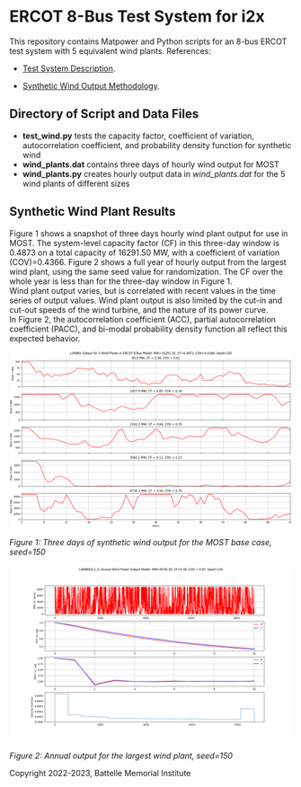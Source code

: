 # ERCOT 8-Bus Test System for i2x 

This repository contains Matpower and Python scripts for an
8-bus ERCOT test system with 5 equivalent wind plants.  References: 
 
- [Test System Description](https://doi.org/10.1016/j.apenergy.2020.115182).

- [Synthetic Wind Output Methodology](https://doi.org/10.1109/TPWRS.2009.2033277).

## Directory of Script and Data Files

- **test\_wind.py** tests the capacity factor, coefficient of variation, autocorrelation coefficient, and probability density function for synthetic wind
- **wind\_plants.dat** contains three days of hourly wind output for MOST
- **wind\_plants.py** creates hourly output data in *wind\_plants.dat* for the 5 wind plants of different sizes

## Synthetic Wind Plant Results

Figure 1 shows a snapshot of three days hourly wind plant output for use 
in MOST.  The system-level capacity factor (CF) in this three-day window 
is 0.4873 on a total capacity of 16291.50 MW, with a coefficient of 
variation (COV)=0.4366.  Figure 2 shows a full year of hourly output from 
the largest wind plant, using the same seed value for randomization.  The 
CF over the whole year is less than for the three-day window in Figure 1.  
Wind plant output varies, but is correlated with recent values in the time 
series of output values.  Wind plant output is also limited by the cut-in 
and cut-out speeds of the wind turbine, and the nature of its power curve.  
In Figure 2, the autocorrelation coefficient (ACC), partial 
autocorrelation coefficient (PACC), and bi-modal probability density 
function all reflect this expected behavior.  

![Figure 1](wind_plants.png)

*Figure 1: Three days of synthetic wind output for the MOST base case, seed=150*

![Figure 2](test_wind.png)

*Figure 2: Annual output for the largest wind plant, seed=150*

Copyright 2022-2023, Battelle Memorial Institute

